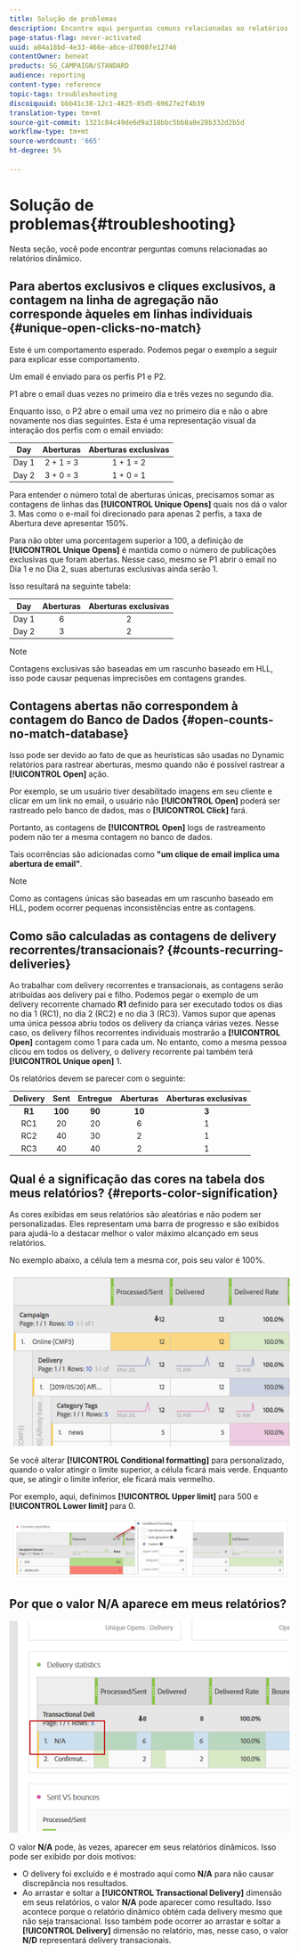```yaml
---
title: Solução de problemas
description: Encontre aqui perguntas comuns relacionadas ao relatórios dinâmico.
page-status-flag: never-activated
uuid: a84a18bd-4e33-466e-a6ce-d7008fe12746
contentOwner: beneat
products: SG_CAMPAIGN/STANDARD
audience: reporting
content-type: reference
topic-tags: troubleshooting
discoiquuid: bbb41c38-12c1-4625-85d5-69627e2f4b39
translation-type: tm+mt
source-git-commit: 1321c84c49de6d9a318bbc5bb8a0e28b332d2b5d
workflow-type: tm+mt
source-wordcount: '665'
ht-degree: 5%

---
```



# Solução de problemas{#troubleshooting}

Nesta seção, você pode encontrar perguntas comuns relacionadas ao relatórios dinâmico.

## Para abertos exclusivos e cliques exclusivos, a contagem na linha de agregação não corresponde àqueles em linhas individuais {#unique-open-clicks-no-match}

Este é um comportamento esperado.
Podemos pegar o exemplo a seguir para explicar esse comportamento.

Um email é enviado para os perfis P1 e P2.

P1 abre o email duas vezes no primeiro dia e três vezes no segundo dia.

Enquanto isso, o P2 abre o email uma vez no primeiro dia e não o abre novamente nos dias seguintes.
Esta é uma representação visual da interação dos perfis com o email enviado:

<table> 
 <thead> 
  <tr> 
   <th align="center"> <strong>Day</strong> <br /> </th> 
   <th align="center"> <strong>Aberturas</strong> <br /> </th> 
   <th align="center"> <strong>Aberturas exclusivas</strong> <br /> </th> 
  </tr> 
 </thead> 
 <tbody> 
  <tr> 
   <td align="center"> Day 1<br /> </td> 
   <td align="center"> 2 + 1 = 3<br /> </td> 
   <td align="center"> 1 + 1 = 2<br /> </td> 
  </tr> 
  <tr> 
   <td align="center"> Day 2<br /> </td> 
   <td align="center"> 3 + 0 = 3<br /> </td> 
   <td align="center"> 1 + 0 = 1<br /> </td> 
  </tr>
 </tbody> 
</table>

Para entender o número total de aberturas únicas, precisamos somar as contagens de linhas das **[!UICONTROL Unique Opens]** quais nos dá o valor 3. Mas como o e-mail foi direcionado para apenas 2 perfis, a taxa de Abertura deve apresentar 150%.

Para não obter uma porcentagem superior a 100, a definição de **[!UICONTROL Unique Opens]** é mantida como o número de publicações exclusivas que foram abertas. Nesse caso, mesmo se P1 abrir o email no Dia 1 e no Dia 2, suas aberturas exclusivas ainda serão 1.

Isso resultará na seguinte tabela:

<table> 
 <thead> 
  <tr> 
   <th align="center"> <strong>Day</strong> <br /> </th> 
   <th align="center"> <strong>Aberturas</strong> <br /> </th> 
   <th align="center"> <strong>Aberturas exclusivas</strong> <br /> </th> 
  </tr> 
 </thead> 
 <tbody> 
  <tr> 
   <td align="center"> Day 1<br /> </td> 
   <td align="center"> 6<br /> </td> 
   <td align="center"> 2<br /> </td>
  </tr> 
  <tr> 
   <td align="center"> Day 2<br /> </td> 
   <td align="center"> 3<br /> </td> 
   <td align="center"> 2<br /> </td> 
  </tr> 
 </tbody> 
</table>

>[!NOTE]
>
>Contagens exclusivas são baseadas em um rascunho baseado em HLL, isso pode causar pequenas imprecisões em contagens grandes.

## Contagens abertas não correspondem à contagem do Banco de Dados {#open-counts-no-match-database}

Isso pode ser devido ao fato de que as heurísticas são usadas no Dynamic relatórios para rastrear aberturas, mesmo quando não é possível rastrear a **[!UICONTROL Open]** ação.

Por exemplo, se um usuário tiver desabilitado imagens em seu cliente e clicar em um link no email, o usuário não **[!UICONTROL Open]** poderá ser rastreado pelo banco de dados, mas o **[!UICONTROL Click]** fará.

Portanto, as contagens de **[!UICONTROL Open]** logs de rastreamento podem não ter a mesma contagem no banco de dados.

Tais ocorrências são adicionadas como **&quot;um clique de email implica uma abertura de email&quot;**.

>[!NOTE]
>
>Como as contagens únicas são baseadas em um rascunho baseado em HLL, podem ocorrer pequenas inconsistências entre as contagens.

## Como são calculadas as contagens de delivery recorrentes/transacionais? {#counts-recurring-deliveries}

Ao trabalhar com delivery recorrentes e transacionais, as contagens serão atribuídas aos delivery pai e filho.
Podemos pegar o exemplo de um delivery recorrente chamado **R1** definido para ser executado todos os dias no dia 1 (RC1), no dia 2 (RC2) e no dia 3 (RC3).
Vamos supor que apenas uma única pessoa abriu todos os delivery da criança várias vezes. Nesse caso, os delivery filhos recorrentes individuais mostrarão a **[!UICONTROL Open]** contagem como 1 para cada um.
No entanto, como a mesma pessoa clicou em todos os delivery, o delivery recorrente pai também terá **[!UICONTROL Unique open]** 1.

Os relatórios devem se parecer com o seguinte:

<table> 
 <thead> 
  <tr> 
   <th align="center"> <strong>Delivery</strong> <br /> </th> 
   <th align="center"> <strong>Sent</strong> <br /> </th> 
   <th align="center"> <strong>Entregue</strong> <br /> </th>
   <th align="center"> <strong>Aberturas</strong> <br /> </th> 
   <th align="center"> <strong>Aberturas exclusivas</strong> <br /> </th>
  </tr> 
 </thead> 
 <tbody> 
  <tr> 
   <td align="center"> <strong>R1<br/> </td> 
   <td align="center"> <strong>100<br/> </td> 
   <td align="center"> <strong>90<br/> </td> 
   <td align="center"> <strong>10<br/> </td> 
   <td align="center"> <strong>3<br/> </td> 
  </tr> 
  <tr> 
   <td align="center"> RC1<br/> </td> 
   <td align="center"> 20<br /> </td> 
   <td align="center"> 20<br /> </td> 
   <td align="center"> 6<br /> </td> 
   <td align="center"> 1<br /> </td> 
  </tr>
    <tr> 
   <td align="center"> RC2<br /> </td> 
   <td align="center"> 40<br /> </td> 
   <td align="center"> 30<br /> </td> 
   <td align="center"> 2<br /> </td> 
   <td align="center"> 1<br /> </td> 
  </tr> 
    <tr> 
   <td align="center"> RC3<br /> </td> 
   <td align="center"> 40<br /> </td> 
   <td align="center"> 40<br /> </td> 
   <td align="center"> 2<br /> </td> 
   <td align="center"> 1<br /> </td> 
  </tr> 
 </tbody> 
</table>

## Qual é a significação das cores na tabela dos meus relatórios? {#reports-color-signification}

As cores exibidas em seus relatórios são aleatórias e não podem ser personalizadas. Eles representam uma barra de progresso e são exibidos para ajudá-lo a destacar melhor o valor máximo alcançado em seus relatórios.

No exemplo abaixo, a célula tem a mesma cor, pois seu valor é 100%.

![](assets/troubleshooting_1.png)

Se você alterar **[!UICONTROL Conditional formatting]** para personalizado, quando o valor atingir o limite superior, a célula ficará mais verde. Enquanto que, se atingir o limite inferior, ele ficará mais vermelho.

Por exemplo, aqui, definimos **[!UICONTROL Upper limit]** para 500 e **[!UICONTROL Lower limit]** para 0.

![](assets/troubleshooting_2.png)

## Por que o valor N/A aparece em meus relatórios?

![](assets/troubleshooting_3.png)

O valor **N/A** pode, às vezes, aparecer em seus relatórios dinâmicos. Isso pode ser exibido por dois motivos:

* O delivery foi excluído e é mostrado aqui como **N/A** para não causar discrepância nos resultados.
* Ao arrastar e soltar a **[!UICONTROL Transactional Delivery]** dimensão em seus relatórios, o valor **N/A** pode aparecer como resultado. Isso acontece porque o relatório dinâmico obtém cada delivery mesmo que não seja transacional.
Isso também pode ocorrer ao arrastar e soltar a **[!UICONTROL Delivery]** dimensão no relatório, mas, nesse caso, o valor **N/D** representará delivery transacionais.
